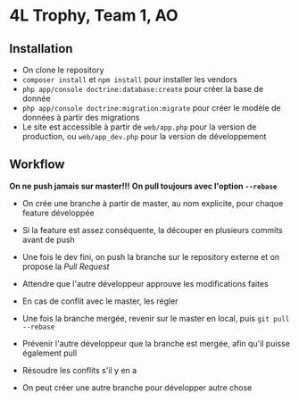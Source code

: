 4L Trophy, Team 1, AO
=====================

## Installation
 
* On clone le repository
* `composer install` et `npm install` pour installer les vendors
* `php app/console doctrine:database:create` pour créer la base de donnée
* `php app/console doctrine:migration:migrate` pour créer le modèle de données à partir des migrations
* Le site est accessible à partir de `web/app.php` pour la version de production, ou `web/app_dev.php` pour la version de développement

## Workflow
**On ne push jamais sur master!!!**
**On pull toujours avec l'option `--rebase`**

* On crée une branche à partir de master, au nom explicite, pour chaque feature développée
* Si la feature est assez conséquente, la découper en plusieurs commits avant de push
* Une fois le dev fini, on push la branche sur le repository externe et on propose la *Pull Request*
* Attendre que l'autre développeur approuve les modifications faites
* En cas de conflit avec le master, les régler

* Une fois la branche mergée, revenir sur le master en local, puis `git pull --rebase`
* Prévenir l'autre développeur que la branche est mergée, afin qu'il puisse également pull
* Résoudre les conflits s'il y en a
* On peut créer une autre branche pour développer autre chose
